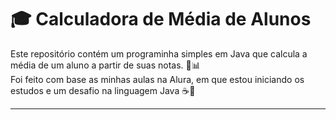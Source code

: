 # 🎓 Calculadora de Média de Alunos

Este repositório contém um programinha simples em Java que calcula a média de um aluno a partir de suas notas. 📝📊  
Foi feito com base as minhas aulas na Alura, em que estou iniciando os estudos e um desafio na linguagem Java ☕💖

---
